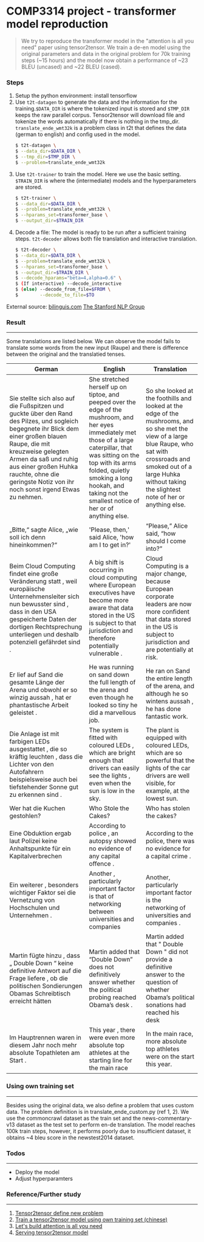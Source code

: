 
# COMP3314 project - transformer model reproduction
> We try to reproduce the transformer model in the "attention is all you need"
> paper using tensor2tensor. We train a de-en model using the original parameters
> and data in the original problem for 70k training steps (~15 hours) and 
> the model now obtain a performance of ~23 BLEU (uncased) and ~22 BLEU (cased).

### Steps
1. Setup the python environment: install tensorflow
2. Use `t2t-datagen` to generate the data and the information for the training.`$DATA_DIR` is where the tokenized input is stored and `$TMP_DIR` keeps the raw parallel corpus. Tensor2tensor will download file and tokenize the words automatically if there is nothing in the tmp_dir. `translate_ende_wmt32k` is a problem class in t2t that defines the data (german to english) and config used in the model.
    ```sh
    $ t2t-datagen \
    $ --data_dir=$DATA_DIR \
    $ --tmp_dir=$TMP_DIR \
    $ --problem=translate_ende_wmt32k
    ```
3. Use `t2t-trainer` to train the model. Here we use the basic setting. `$TRAIN_DIR` is where the (intermediate) models and the hyperparameters are stored.
   ```sh
   $ t2t-trainer \ 
   $ --data_dir=$DATA_DIR \
   $ --problem=translate_ende_wmt32k \
   $ --hparams_set=transformer_base \
   $ --output_dir=$TRAIN_DIR
   ```
4. Decode a file: The model is ready to be run after a sufficient training steps. `t2t-decoder` allows both file translation and interactive translation.
   ```sh
   $ t2t-decoder \ 
   $ --data_dir=$DATA_DIR \
   $ --problem=translate_ende_wmt32k \
   $ --hparams_set=transformer_base \
   $ --output_dir=$TRAIN_DIR \
   $ --decode_hparams="beta=4,alpha=0.6" \
   $ (If interactive) --decode_interactive
   $ (else) --decode_from_file=$FROM \
   $        --decode_to_file=$TO
   ```


External source:
[bilinguis.com](http://bilinguis.com)
[The Stanford NLP Group](https://nlp.stanford.edu)

### Result
----

Some translations are listed below. We can observe the model fails to translate some words from the new input (Raupe) and there is difference between the original and the translatied tenses.

| German | English | Translation |
| ------ | ------ | ------ |
| Sie stellte sich also auf die Fußspitzen und guckte über den Rand des Pilzes, und sogleich begegnete ihr Blick dem einer großen blauen Raupe, die mit kreuzweise gelegten Armen da saß und ruhig aus einer großen Huhka rauchte, ohne die geringste Notiz von ihr noch sonst irgend Etwas zu nehmen. | She stretched herself up on tiptoe, and peeped over the edge of the mushroom, and her eyes immediately met those of a large caterpillar, that was sitting on the top with its arms folded, quietly smoking a long hookah, and taking not the smallest notice of her or of anything else. | So she looked at the foothills and looked at the edge of the mushrooms, and so she met the view of a large blue Raupe, who sat with crossroads and smoked out of a large Huhka without taking the slightest note of her or anything else. |
| „Bitte,“ sagte Alice, „wie soll ich denn hineinkommen?“ | 'Please, then,' said Alice, 'how am I to get in?' | “Please,” Alice said, “how should I come into?” |
| Beim Cloud Computing findet eine große Veränderung statt , weil europäische Unternehmensleiter sich nun bewusster sind , dass in den USA gespeicherte Daten der dortigen Rechtsprechung unterliegen und deshalb potenziell gefährdet sind . | A big shift is occurring in cloud computing where European executives have become more aware that data stored in the US is subject to that jurisdiction and therefore potentially vulnerable . | Cloud Computing is a major change, because European corporate leaders are now more confident that data stored in the US is subject to jurisdiction and are potentially at risk. |
| Er lief auf Sand die gesamte Länge der Arena und obwohl er so winzig aussah , hat er phantastische Arbeit geleistet . | He was running on sand down the full length of the arena and even though he looked so tiny he did a marvellous job. | He ran on Sand the entire length of the arena, and although he so wintens aussah , he has done fantastic work. |
| Die Anlage ist mit farbigen LEDs ausgestattet , die so kräftig leuchten , dass die Lichter von den Autofahrern beispielsweise auch bei tiefstehender Sonne gut zu erkennen sind . | The system is fitted with coloured LEDs , which are bright enough that drivers can easily see the lights , even when the sun is low in the sky. | The plant is equipped with coloured LEDs, which are so powerful that the lights of the car drivers are well visible, for example, at the lowest sun. |
| Wer hat die Kuchen gestohlen? | Who Stole the Cakes? | Who has stolen the cakes? |
| Eine Obduktion ergab laut Polizei keine Anhaltspunkte für ein Kapitalverbrechen | According to police , an autopsy showed no evidence of any capital offence . | According to the police, there was no evidence for a capital crime . |
| Ein weiterer , besonders wichtiger Faktor sei die Vernetzung von Hochschulen und Unternehmen . | Another , particularly important factor is that of networking between universities and companies | Another, particularly important factor is the networking of universities and companies . |
| Martin fügte hinzu , dass „ Double Down “ keine definitive Antwort auf die Frage liefere , ob die politischen Sondierungen Obamas Schreibtisch erreicht hätten | Martin added that “Double Down” does not definitively answer whether the political probing reached Obama’s desk . | Martin added that " Double Down " did not provide a definitive answer to the question of whether Obama’s political sonations had reached his desk|
|Im Hauptrennen waren in diesem Jahr noch mehr absolute Topathleten am Start . | This year , there were even more absolute top athletes at the starting line for the main race | In the main race, more absolute top athletes were on the start this year.


### Using own training set
---
Besides using the original data, we also define a problem that uses custom data. The problem definition is in translate_ende_custom.py (ref 1, 2). We use the commoncrawl dataset as the train set and the news-commentary-v13 dataset as the test set to perform en-de translation. The model reaches 100k train steps, however, it performs poorly due to insufficient dataset, it obtains ~4 bleu score in the newstest2014 dataset.



### Todos
---
 - Deploy the model
 - Adjust hyperparamters

### Reference/Further study
---
1. [Tensor2tensor define new problem](https://tensorflow.github.io/tensor2tensor/new_problem.html)
2. [Train a tensor2tensor model using own training set (chinese)](https://blog.csdn.net/hpulfc/article/details/81172498)
3. [Let's build attention is all you need](https://medium.com/datadriveninvestor/lets-build-attention-is-all-you-need-2-2-11d9a29219c4)
4. [Serving tensor2tensor model](https://github.com/tensorflow/tensor2tensor/tree/master/tensor2tensor/serving)
